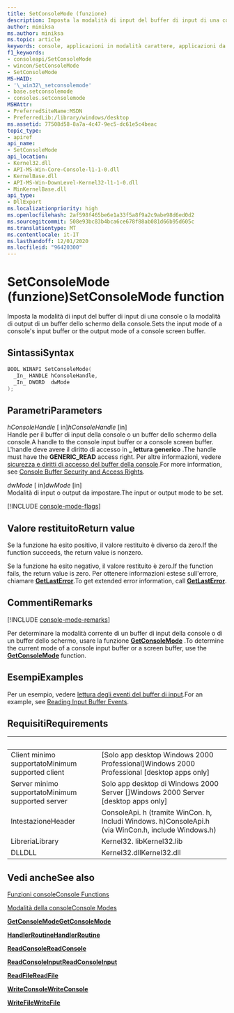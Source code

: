 ```yaml
---
title: SetConsoleMode (funzione)
description: Imposta la modalità di input del buffer di input di una console o la modalità di output di un buffer dello schermo della console.
author: miniksa
ms.author: miniksa
ms.topic: article
keywords: console, applicazioni in modalità carattere, applicazioni da riga di comando, applicazioni di terminale, api della console
f1_keywords:
- consoleapi/SetConsoleMode
- wincon/SetConsoleMode
- SetConsoleMode
MS-HAID:
- '\_win32\_setconsolemode'
- base.setconsolemode
- consoles.setconsolemode
MSHAttr:
- PreferredSiteName:MSDN
- PreferredLib:/library/windows/desktop
ms.assetid: 77508d58-8a7a-4c47-9ec5-dc61e5c4beac
topic_type:
- apiref
api_name:
- SetConsoleMode
api_location:
- Kernel32.dll
- API-MS-Win-Core-Console-l1-1-0.dll
- KernelBase.dll
- API-MS-Win-DownLevel-Kernel32-l1-1-0.dll
- MinKernelBase.dll
api_type:
- DllExport
ms.localizationpriority: high
ms.openlocfilehash: 2af598f465be6e1a33f5a8f9a2c9abe98d6ed0d2
ms.sourcegitcommit: 508e93bc83b4bca6ce678f88ab081d66b95d605c
ms.translationtype: MT
ms.contentlocale: it-IT
ms.lasthandoff: 12/01/2020
ms.locfileid: "96420300"
---
```

# <a name="setconsolemode-function"></a><span data-ttu-id="53b36-104">SetConsoleMode (funzione)</span><span class="sxs-lookup"><span data-stu-id="53b36-104">SetConsoleMode function</span></span>

<span data-ttu-id="53b36-105">Imposta la modalità di input del buffer di input di una console o la modalità di output di un buffer dello schermo della console.</span><span class="sxs-lookup"><span data-stu-id="53b36-105">Sets the input mode of a console's input buffer or the output mode of a console screen buffer.</span></span>

## <a name="syntax"></a><span data-ttu-id="53b36-106">Sintassi</span><span class="sxs-lookup"><span data-stu-id="53b36-106">Syntax</span></span>

```C
BOOL WINAPI SetConsoleMode(
  _In_ HANDLE hConsoleHandle,
  _In_ DWORD  dwMode
);
```

## <a name="parameters"></a><span data-ttu-id="53b36-107">Parametri</span><span class="sxs-lookup"><span data-stu-id="53b36-107">Parameters</span></span>

<span data-ttu-id="53b36-108">*hConsoleHandle* \[ in\]</span><span class="sxs-lookup"><span data-stu-id="53b36-108">*hConsoleHandle* \[in\]</span></span>  
<span data-ttu-id="53b36-109">Handle per il buffer di input della console o un buffer dello schermo della console.</span><span class="sxs-lookup"><span data-stu-id="53b36-109">A handle to the console input buffer or a console screen buffer.</span></span> <span data-ttu-id="53b36-110">L'handle deve avere il diritto di accesso in **\_ lettura generico** .</span><span class="sxs-lookup"><span data-stu-id="53b36-110">The handle must have the **GENERIC\_READ** access right.</span></span> <span data-ttu-id="53b36-111">Per altre informazioni, vedere [sicurezza e diritti di accesso del buffer della console](console-buffer-security-and-access-rights.md).</span><span class="sxs-lookup"><span data-stu-id="53b36-111">For more information, see [Console Buffer Security and Access Rights](console-buffer-security-and-access-rights.md).</span></span>

<span data-ttu-id="53b36-112">*dwMode* \[ in\]</span><span class="sxs-lookup"><span data-stu-id="53b36-112">*dwMode* \[in\]</span></span>  
<span data-ttu-id="53b36-113">Modalità di input o output da impostare.</span><span class="sxs-lookup"><span data-stu-id="53b36-113">The input or output mode to be set.</span></span>

[!INCLUDE [console-mode-flags](./includes/console-mode-flags.md)]

## <a name="return-value"></a><span data-ttu-id="53b36-114">Valore restituito</span><span class="sxs-lookup"><span data-stu-id="53b36-114">Return value</span></span>

<span data-ttu-id="53b36-115">Se la funzione ha esito positivo, il valore restituito è diverso da zero.</span><span class="sxs-lookup"><span data-stu-id="53b36-115">If the function succeeds, the return value is nonzero.</span></span>

<span data-ttu-id="53b36-116">Se la funzione ha esito negativo, il valore restituito è zero.</span><span class="sxs-lookup"><span data-stu-id="53b36-116">If the function fails, the return value is zero.</span></span> <span data-ttu-id="53b36-117">Per ottenere informazioni estese sull'errore, chiamare [**GetLastError**](https://msdn.microsoft.com/library/windows/desktop/ms679360).</span><span class="sxs-lookup"><span data-stu-id="53b36-117">To get extended error information, call [**GetLastError**](https://msdn.microsoft.com/library/windows/desktop/ms679360).</span></span>

## <a name="remarks"></a><span data-ttu-id="53b36-118">Commenti</span><span class="sxs-lookup"><span data-stu-id="53b36-118">Remarks</span></span>

[!INCLUDE [console-mode-remarks](./includes/console-mode-remarks.md)]

<span data-ttu-id="53b36-119">Per determinare la modalità corrente di un buffer di input della console o di un buffer dello schermo, usare la funzione [**GetConsoleMode**](getconsolemode.md) .</span><span class="sxs-lookup"><span data-stu-id="53b36-119">To determine the current mode of a console input buffer or a screen buffer, use the [**GetConsoleMode**](getconsolemode.md) function.</span></span>

## <a name="examples"></a><span data-ttu-id="53b36-120">Esempi</span><span class="sxs-lookup"><span data-stu-id="53b36-120">Examples</span></span>

<span data-ttu-id="53b36-121">Per un esempio, vedere [lettura degli eventi del buffer di input](reading-input-buffer-events.md).</span><span class="sxs-lookup"><span data-stu-id="53b36-121">For an example, see [Reading Input Buffer Events](reading-input-buffer-events.md).</span></span>

## <a name="requirements"></a><span data-ttu-id="53b36-122">Requisiti</span><span class="sxs-lookup"><span data-stu-id="53b36-122">Requirements</span></span>

| &nbsp; | &nbsp; |
|-|-|
| <span data-ttu-id="53b36-123">Client minimo supportato</span><span class="sxs-lookup"><span data-stu-id="53b36-123">Minimum supported client</span></span> | <span data-ttu-id="53b36-124">\[Solo app desktop Windows 2000 Professional\]</span><span class="sxs-lookup"><span data-stu-id="53b36-124">Windows 2000 Professional \[desktop apps only\]</span></span> |
| <span data-ttu-id="53b36-125">Server minimo supportato</span><span class="sxs-lookup"><span data-stu-id="53b36-125">Minimum supported server</span></span> | <span data-ttu-id="53b36-126">Solo app desktop di Windows 2000 Server \[\]</span><span class="sxs-lookup"><span data-stu-id="53b36-126">Windows 2000 Server \[desktop apps only\]</span></span> |
| <span data-ttu-id="53b36-127">Intestazione</span><span class="sxs-lookup"><span data-stu-id="53b36-127">Header</span></span> | <span data-ttu-id="53b36-128">ConsoleApi. h (tramite WinCon. h, Includi Windows. h)</span><span class="sxs-lookup"><span data-stu-id="53b36-128">ConsoleApi.h (via WinCon.h, include Windows.h)</span></span> |
| <span data-ttu-id="53b36-129">Libreria</span><span class="sxs-lookup"><span data-stu-id="53b36-129">Library</span></span> | <span data-ttu-id="53b36-130">Kernel32. lib</span><span class="sxs-lookup"><span data-stu-id="53b36-130">Kernel32.lib</span></span> |
| <span data-ttu-id="53b36-131">DLL</span><span class="sxs-lookup"><span data-stu-id="53b36-131">DLL</span></span> | <span data-ttu-id="53b36-132">Kernel32.dll</span><span class="sxs-lookup"><span data-stu-id="53b36-132">Kernel32.dll</span></span> |

## <a name="see-also"></a><span data-ttu-id="53b36-133">Vedi anche</span><span class="sxs-lookup"><span data-stu-id="53b36-133">See also</span></span>

[<span data-ttu-id="53b36-134">Funzioni console</span><span class="sxs-lookup"><span data-stu-id="53b36-134">Console Functions</span></span>](console-functions.md)

[<span data-ttu-id="53b36-135">Modalità della console</span><span class="sxs-lookup"><span data-stu-id="53b36-135">Console Modes</span></span>](console-modes.md)

[<span data-ttu-id="53b36-136">**GetConsoleMode**</span><span class="sxs-lookup"><span data-stu-id="53b36-136">**GetConsoleMode**</span></span>](getconsolemode.md)

[<span data-ttu-id="53b36-137">**HandlerRoutine**</span><span class="sxs-lookup"><span data-stu-id="53b36-137">**HandlerRoutine**</span></span>](handlerroutine.md)

[<span data-ttu-id="53b36-138">**ReadConsole**</span><span class="sxs-lookup"><span data-stu-id="53b36-138">**ReadConsole**</span></span>](readconsole.md)

[<span data-ttu-id="53b36-139">**ReadConsoleInput**</span><span class="sxs-lookup"><span data-stu-id="53b36-139">**ReadConsoleInput**</span></span>](readconsoleinput.md)

[<span data-ttu-id="53b36-140">**ReadFile**</span><span class="sxs-lookup"><span data-stu-id="53b36-140">**ReadFile**</span></span>](https://msdn.microsoft.com/library/windows/desktop/aa365467)

[<span data-ttu-id="53b36-141">**WriteConsole**</span><span class="sxs-lookup"><span data-stu-id="53b36-141">**WriteConsole**</span></span>](writeconsole.md)

[<span data-ttu-id="53b36-142">**WriteFile**</span><span class="sxs-lookup"><span data-stu-id="53b36-142">**WriteFile**</span></span>](https://msdn.microsoft.com/library/windows/desktop/aa365747)
